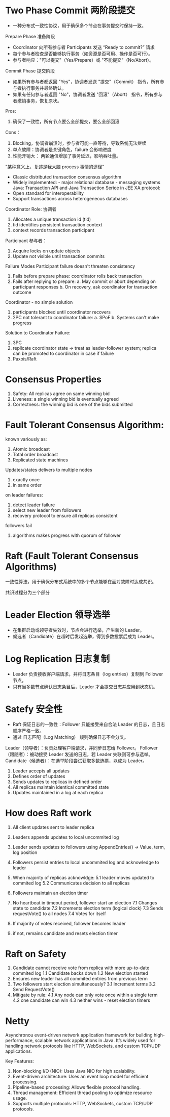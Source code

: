 # Two Phase Commit 两阶段提交

- 一种分布式一致性协议，用于确保多个节点在事务提交时保持一致。

Prepare Phase 准备阶段

- Coordinator 向所有参与者 Participants 发送 “Ready to commit?” 请求
- 每个参与者检查是否能够执行事务（如资源是否可用、操作是否可行）。
- 参与者响应："可以提交"（Yes/Prepare）或 "不能提交"（No/Abort）。

Commit Phase 提交阶段

- 如果所有参与者都返回 "Yes"，协调者发送 "提交"（Commit） 指令，所有参与者执行事务并最终确认。
- 如果有任何参与者返回 "No"，协调者发送 "回滚"（Abort） 指令，所有参与者撤销事务，恢复原状。

Pros:

1. 确保了一致性，所有节点要么全部提交，要么全部回滚

Cons：

1. Blocking，协调者崩溃时，参与者可能一直等待，导致系统无法继续
2. 单点故障：协调者是关键角色，failure 会影响进度
3. 性能开销大： 两轮通信增加了事务延迟，影响吞吐量。

"某种意义上，复述是我大脑 process 事情的途径"

- Classic distributed transaction consensus algorithm
- Widely implemented: - major relational database - messaging systems
  Java: Transaction API and Java Transaction Serice in JEE
  XA protocol:
- Open standard for interoperability
- Support transactions across heterogeneous databases

Coordinator Role: 协调者

1. Allocates a unique transaction id (tid)
2. tid identifies persistent transaction context
3. context records transaction participant

Participant 参与者：

1. Acquire locks on update objects
2. Update not visible until transaction commits

Failure Modes
Participant failure doesn't threaten consistency

1. Fails before prepare phase: coordinator rolls back transaction
2. Fails after replying to prepare:
   a. May commit or abort depending on participant responses
   b. On recovery, ask coordinator for transaction outcome

Coordinator - no simple solution

1. participants blocked until coordinator recovers
2. 2PC not tolerant to coordinator failure:
   a. SPoF
   b. Systems can't make progress

Solution to Coordinator Failure:

1. 3PC
2. replicate coordinator state -> treat as leader-follower system; replica can be promoted to coordinator in case if failure
3. Paxois/Raft

# Consensus Properties

1. Safety: All replicas agree on same winning bid
2. Liveness: a single winning bid is eventually agreed
3. Correctness: the winning bid is one of the bids submitted

# Fault Tolerant Consensus Algorithm:

known variously as:

1. Atomic broadcast
2. Total order broadcast
3. Replicated state machines

Updates/states delivers to multiple nodes

1. exactly once
2. in same order

on leader failures:

1. detect leader failure
2. select new leader from followers
3. recovery protocol to ensure all replicas consistent

followers fail

1. algorithms makes progress with quorum of follower

# Raft (Fault Tolerant Consensus Algorithms)

一致性算法，用于确保分布式系统中的多个节点能够在面对故障时达成共识。

共识过程分为三个部分

# Leader Election 领导选举

- 在集群启动或领导者失效时，节点会进行选举，产生新的 Leader。
- 候选者（Candidate）在超时后发起选举，得到多数投票后成为 Leader。

# Log Replication 日志复制

- Leader 负责接收客户端请求，并将日志条目（log entries）复制到 Follower 节点。
- 只有当多数节点确认日志条目后，Leader 才会提交日志并应用到状态机。

# Satefy 安全性

- Raft 保证日志的一致性：Follower 只能接受来自合法 Leader 的日志，且日志顺序严格一致。
- 通过 日志匹配（Log Matching） 规则确保日志不会分叉。

Leader（领导者）：负责处理客户端请求，并同步日志给 Follower。
Follower（跟随者）：被动接受 Leader 发送的日志，若 Leader 失联则可参与选举。
Candidate（候选者）：在选举阶段尝试获取多数选票，以成为 Leader。

1. Leader accepts all updates
2. Defines order of updates
3. Sends updates to replicas in defined order
4. All replicas maintain identical committed state
5. Updates maintained in a log at each replica

# How does Raft work

1. All client updates sent to leader replica
2. Leaders appends updates to local uncommited log
3. Leader sends updates to followers using AppendEntries() -> Value, term, log position
4. Followers persist entries to local uncommited log and acknowledge to leader
5. When majority of replicas acknowldge:
   5.1 leader moves updated to commited log
   5.2 Communicates decision to all replicas

6. Followers maintain an election timer
7. No heartbeat in timeout period, follower start an election
   7.1 Changes state to candidate
   7.2 Increments election term (logical clock)
   7.3 Sends requestVote() to all nodes
   7.4 Votes for itself
8. If majority of votes received, follower becomes leader
9. if not, remains candidate and resets election timer

# Raft on Safety

1. Candidate cannot receive vote from replica with more up-to-date
   commited log
   1.1 Candidate backs down
   1.2 New election started
2. Ensures new leader has all commited entries from previous term
3. Two followers start election simultaneously?
   3.1 Increment terms
   3.2 Send RequestVote()
4. Mitigate by rule:
   4.1 Any node can only vote once within a single term
   4.2 one candidate can win
   4.3 neither wins - reset election timers

# Netty

Asynchronou event-driven network application framework for building high-performance, scalable network applications in Java. It’s widely used for handling network protocols like HTTP, WebSockets, and custom TCP/UDP applications.

Key Features:

1. Non-blocking I/O (NIO): Uses Java NIO for high scalability.
2. Event-driven architecture: Uses an event loop model for efficient processing.
3. Pipeline-based processing: Allows flexible protocol handling.
4. Thread management: Efficient thread pooling to optimize resource usage.
5. Supports multiple protocols: HTTP, WebSockets, custom TCP/UDP protocols.

